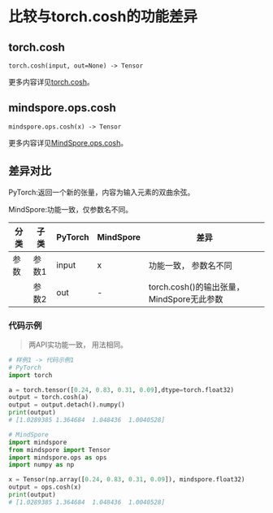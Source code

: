 # 比较与torch.cosh的功能差异

## torch.cosh

``` text
torch.cosh(input, out=None) -> Tensor
```

更多内容详见[torch.cosh](https://pytorch.org/docs/1.8.1/generated/torch.cosh.html)。

## mindspore.ops.cosh

``` text
mindspore.ops.cosh(x) -> Tensor
```

更多内容详见[MindSpore.ops.cosh](https://mindspore.cn/docs/zh-CN/master/api_python/ops/mindspore.ops.cosh.html)。

## 差异对比

PyTorch:返回一个新的张量，内容为输入元素的双曲余弦。

MindSpore:功能一致，仅参数名不同。

| 分类 | 子类  | PyTorch | MindSpore | 差异                                      |
| ---- | ----- | ------- | --------- | ----------------------------------------- |
| 参数 | 参数1 | input   | x         | 功能一致， 参数名不同                     |
|      | 参数2 | out     | -         | torch.cosh()的输出张量，MindSpore无此参数 |

### 代码示例

> 两API实功能一致， 用法相同。

```python
# 样例1 -> 代码示例1
# PyTorch
import torch

a = torch.tensor([0.24, 0.83, 0.31, 0.09],dtype=torch.float32)
output = torch.cosh(a)
output = output.detach().numpy()
print(output)
# [1.0289385 1.364684  1.048436  1.0040528]

# MindSpore
import mindspore
from mindspore import Tensor
import mindspore.ops as ops
import numpy as np

x = Tensor(np.array([0.24, 0.83, 0.31, 0.09]), mindspore.float32)
output = ops.cosh(x)
print(output)
# [1.0289385 1.364684  1.048436  1.0040528]
```


